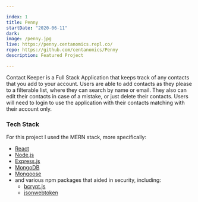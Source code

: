 ```yaml
---

index: 1
title: Penny
startDate: "2020-06-11"
dark:
image: /penny.jpg
live: https://penny.centanomics.repl.co/
repo: https://github.com/centanomics/Penny
description: Featured Project

---
```


Contact Keeper is a Full Stack Application that keeps track of any contacts that you add to your account. Users are able to add contacts as they please to a filterable list, where they can search by name or email. They also can edit their contacts in case of a mistake, or just delete their contacts. Users will need to login to use the application with their contacts matching with their account only.

### Tech Stack

For this project I used the MERN stack, more specifically:

- [React](https://reactjs.org/)
- [Node.js](https://nodejs.org/)
- [Express.js](https://expressjs.com/)
- [MongoDB](https://www.mongodb.com/)
- [Mongoose](https://mongoosejs.com/)
- and various npm packages that aided in security, including:
  - [bcrypt.js](https://www.npmjs.com/package/bcryptjs)
  - [jsonwebtoken](https://www.npmjs.com/package/jsonwebtoken)